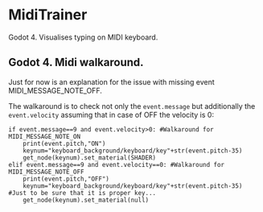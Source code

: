 # MidiTrainer

 Godot 4. Visualises typing on MIDI keyboard.

## Godot 4. Midi walkaround.

Just for now is an explanation for the issue with missing event MIDI_MESSAGE_NOTE_OFF.

The walkaround is to check not only the ```event.message``` but additionally the ```event.velocity``` assuming that in case of OFF the velocity is 0:

```gdscript
if event.message==9 and event.velocity>0: #Walkaround for MIDI_MESSAGE_NOTE_ON
    print(event.pitch,"ON")
    keynum="keyboard_background/keyboard/key"+str(event.pitch-35)
	get_node(keynum).set_material(SHADER)
elif event.message==9 and event.velocity==0: #Walkaround for MIDI_MESSAGE_NOTE_OFF
	print(event.pitch,"OFF")
    keynum="keyboard_background/keyboard/key"+str(event.pitch-35) #Just to be sure that it is proper key...
	get_node(keynum).set_material(null)
```
